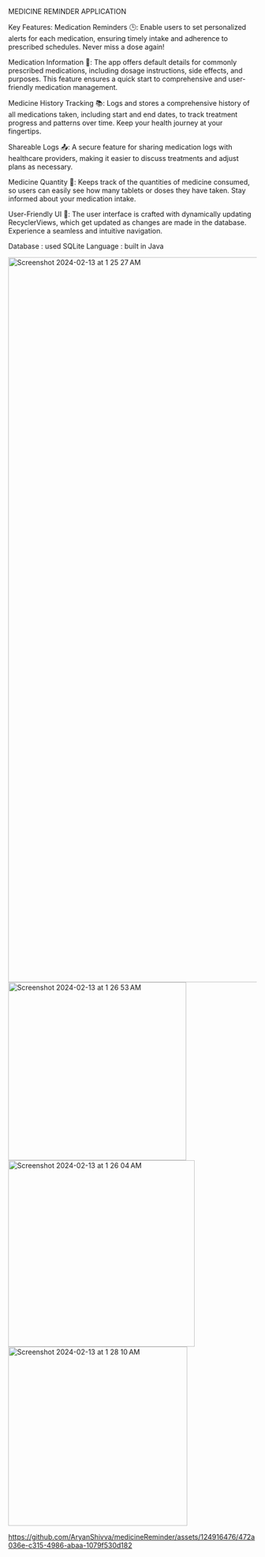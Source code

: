 MEDICINE REMINDER APPLICATION

Key Features:
Medication Reminders 🕒: Enable users to set personalized alerts for each medication, ensuring timely intake and adherence to prescribed schedules. Never miss a dose again!

Medication Information 💊: The app offers default details for commonly prescribed medications, including dosage instructions, side effects, and purposes. This feature ensures a quick start to comprehensive and user-friendly medication management.

Medicine History Tracking 📚: Logs and stores a comprehensive history of all medications taken, including start and end dates, to track treatment progress and patterns over time. Keep your health journey at your fingertips.

Shareable Logs 📤: A secure feature for sharing medication logs with healthcare providers, making it easier to discuss treatments and adjust plans as necessary.

Medicine Quantity 🔢: Keeps track of the quantities of medicine consumed, so users can easily see how many tablets or doses they have taken. Stay informed about your medication intake.

User-Friendly UI 🌈: The user interface is crafted with dynamically updating RecyclerViews, which get updated as changes are made in the database. Experience a seamless and intuitive navigation.

Database : used SQLite 
Language : built in Java


<img width="1470" alt="Screenshot 2024-02-13 at 1 25 27 AM" src="https://github.com/AryanShivva/medicineReminder/assets/124916476/288fbcc7-803e-4883-9602-012beff4239a">

<img width="361" alt="Screenshot 2024-02-13 at 1 26 53 AM" src="https://github.com/AryanShivva/medicineReminder/assets/124916476/7f0f226b-49fb-488e-9525-556f70c84882">
<img width="378" alt="Screenshot 2024-02-13 at 1 26 04 AM" src="https://github.com/AryanShivva/medicineReminder/assets/124916476/33d1b4c3-8a66-49f0-ac14-e5734f80c501">


<img width="363" alt="Screenshot 2024-02-13 at 1 28 10 AM" src="https://github.com/AryanShivva/medicineReminder/assets/124916476/357afe51-66ea-4f4c-a71a-41b575237ef5">


https://github.com/AryanShivva/medicineReminder/assets/124916476/472a036e-c315-4986-abaa-1079f530d182


